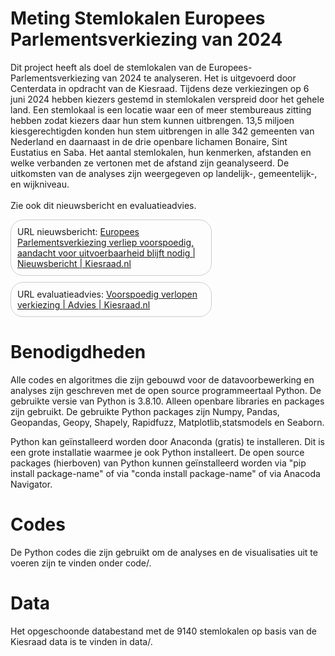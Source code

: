 # Meting Stemlokalen Europees Parlementsverkiezing van 2024
Dit project heeft als doel de stemlokalen van de Europees-Parlementsverkiezing van 2024 te analyseren. Het is uitgevoerd door Centerdata in opdracht van de Kiesraad.
Tijdens deze verkiezingen op 6 juni 2024 hebben kiezers gestemd in stemlokalen verspreid door het gehele land. Een stemlokaal is een locatie waar een of meer stembureaus zitting hebben zodat kiezers daar hun stem kunnen uitbrengen. 13,5 miljoen kiesgerechtigden konden hun stem uitbrengen in alle 342 gemeenten van Nederland en daarnaast in de drie openbare lichamen Bonaire, Sint Eustatius en Saba. Het aantal stemlokalen, hun kenmerken, afstanden en welke verbanden ze vertonen met de afstand zijn geanalyseerd. De uitkomsten van de analyses zijn weergegeven op landelijk-, gemeentelijk-, en wijkniveau.<br><br>
Zie ook dit nieuwsbericht en evaluatieadvies.<br>
<div style="border: 1px solid #ccc; border-radius: 20px; padding: 10px; display: inline-block; max-width: 300px;">
URL nieuwsbericht: <a href="https://www.kiesraad.nl/actueel/nieuws/2024/10/01/evaluatieadvies-europees-parlementsverkiezing-2024">Europees Parlementsverkiezing verliep voorspoedig, aandacht voor uitvoerbaarheid blijft nodig | Nieuwsbericht | Kiesraad.nl</a>
</div>

<div style="border: 1px solid #ccc; border-radius: 20px; padding: 10px; display: inline-block; max-width: 300px; margin-top: 10px;">
URL evaluatieadvies: <a href="https://www.kiesraad.nl/adviezen-en-publicaties/adviezen/2024/10/01/evaluatieadvies-ep-2024-voorspoedig-verlopen-verkiezing">Voorspoedig verlopen verkiezing | Advies | Kiesraad.nl</a>
</div>



# Benodigdheden
Alle codes en algoritmes die zijn gebouwd voor de datavoorbewerking en analyses zijn geschreven met de open source programmeertaal Python. De gebruikte versie van Python is 3.8.10. Alleen openbare libraries en packages zijn gebruikt. De gebruikte Python packages zijn Numpy, Pandas, Geopandas, Geopy, Shapely, Rapidfuzz, Matplotlib,statsmodels en Seaborn.

Python kan geïnstalleerd worden door Anaconda (gratis) te installeren. Dit is een grote installatie waarmee je ook Python installeert. De open source packages (hierboven) van Python kunnen geïnstalleerd worden via "pip install package-name" of via "conda install package-name" of via Anacoda Navigator.

# Codes
De Python codes die zijn gebruikt om de analyses en de visualisaties uit te voeren zijn te vinden onder code/.

# Data
Het opgeschoonde databestand met de 9140 stemlokalen op basis van de Kiesraad data is te vinden in data/.
